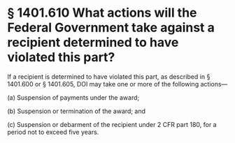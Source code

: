 # § 1401.610   What actions will the Federal Government take against a recipient determined to have violated this part?

If a recipient is determined to have violated this part, as described in § 1401.600 or § 1401.605, DOI may take one or more of the following actions—


(a) Suspension of payments under the award;


(b) Suspension or termination of the award; and


(c) Suspension or debarment of the recipient under 2 CFR part 180, for a period not to exceed five years.




